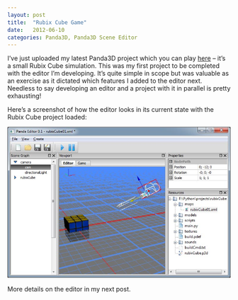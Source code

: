 ```yaml
---
layout: post
title:  "Rubix Cube Game"
date:   2012-06-10
categories: Panda3D, Panda3D Scene Editor
---
```

I’ve just uploaded my latest Panda3D project which you can play [here](http://kurohyou.p3dp.com/rubixCube.html) – it’s a small Rubix Cube simulation. This was my first project to be completed with the editor I’m developing. It’s quite simple in scope but was valuable as an exercise as it dictated which features I added to the editor next. Needless to say developing an editor and a project with it in parallel is pretty exhausting!

Here’s a screenshot of how the editor looks in its current state with the Rubix Cube project loaded:

![My helpful screenshot](/assets/pandaEditorUi3.jpg)

More details on the editor in my next post.